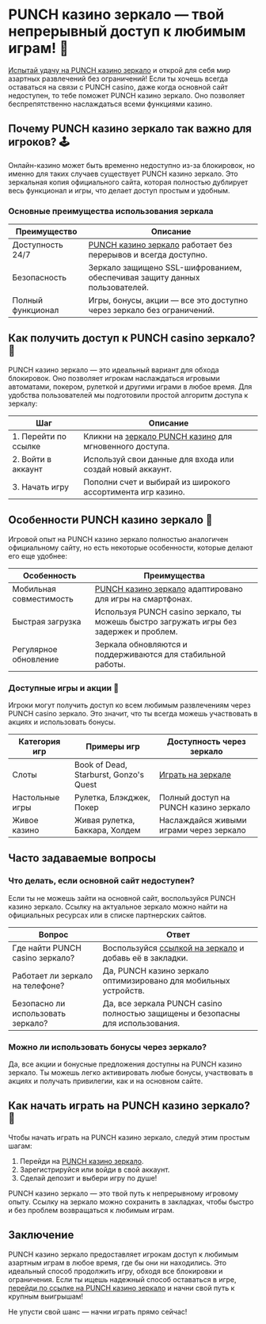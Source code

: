 # PUNCH казино зеркало — твой непрерывный доступ к любимым играм! 🎲

[Испытай удачу на PUNCH казино зеркало](https://betpunch1.com/d638d6d39) и открой для себя мир азартных развлечений без ограничений! Если ты хочешь всегда оставаться на связи с PUNCH casino, даже когда основной сайт недоступен, то тебе поможет PUNCH казино зеркало. Оно позволяет беспрепятственно наслаждаться всеми функциями казино.

## Почему PUNCH казино зеркало так важно для игроков? 🕹️

Онлайн-казино может быть временно недоступно из-за блокировок, но именно для таких случаев существует PUNCH казино зеркало. Это зеркальная копия официального сайта, которая полностью дублирует весь функционал и игры, что делает доступ простым и удобным.

### Основные преимущества использования зеркала

| Преимущество            | Описание                                                                                        |
|-------------------------|-------------------------------------------------------------------------------------------------|
| Доступность 24/7       | [PUNCH казино зеркало](https://betpunch1.com/d638d6d39) работает без перерывов и всегда доступно. |
| Безопасность            | Зеркало защищено SSL-шифрованием, обеспечивая защиту данных пользователей.                       |
| Полный функционал       | Игры, бонусы, акции — все это доступно через зеркало без ограничений.                            |

## Как получить доступ к PUNCH casino зеркало? 🎰

PUNCH казино зеркало — это идеальный вариант для обхода блокировок. Оно позволяет игрокам наслаждаться игровыми автоматами, покером, рулеткой и другими играми в любое время. Для удобства пользователей мы подготовили простой алгоритм доступа к зеркалу:

| Шаг                     | Описание                                                                                        |
|-------------------------|-------------------------------------------------------------------------------------------------|
| 1. Перейти по ссылке    | Кликни на [зеркало PUNCH казино](https://betpunch1.com/d638d6d39) для мгновенного доступа.       |
| 2. Войти в аккаунт      | Используй свои данные для входа или создай новый аккаунт.                                       |
| 3. Начать игру          | Пополни счет и выбирай из широкого ассортимента игр казино.                                      |

## Особенности PUNCH казино зеркало 🎲

Игровой опыт на PUNCH казино зеркало полностью аналогичен официальному сайту, но есть некоторые особенности, которые делают его еще удобнее:

| Особенность             | Преимущества                                                                                    |
|-------------------------|-------------------------------------------------------------------------------------------------|
| Мобильная совместимость | [PUNCH казино зеркало](https://betpunch1.com/d638d6d39) адаптировано для игры на смартфонах.    |
| Быстрая загрузка        | Используя PUNCH casino зеркало, ты можешь быстро загружать игры без задержек и проблем.         |
| Регулярное обновление   | Зеркала обновляются и поддерживаются для стабильной работы.                                      |

### Доступные игры и акции 🎁

Игроки могут получить доступ ко всем любимым развлечениям через PUNCH casino зеркало. Это значит, что ты всегда можешь участвовать в акциях и использовать бонусы.

| Категория игр            | Примеры игр                           | Доступность через зеркало                                                 |
|--------------------------|---------------------------------------|---------------------------------------------------------------------------|
| Слоты                    | Book of Dead, Starburst, Gonzo's Quest| [Играть на зеркале](https://betpunch1.com/d638d6d39)                      |
| Настольные игры          | Рулетка, Блэкджек, Покер              | Полный доступ на PUNCH казино зеркало                                     |
| Живое казино             | Живая рулетка, Баккара, Холдем        | Наслаждайся живыми играми через зеркало                                   |

## Часто задаваемые вопросы

### Что делать, если основной сайт недоступен?

Если ты не можешь зайти на основной сайт, воспользуйся PUNCH казино зеркало. Ссылку на актуальное зеркало можно найти на официальных ресурсах или в списке партнерских сайтов.

| Вопрос                    | Ответ                                                                                         |
|---------------------------|-----------------------------------------------------------------------------------------------|
| Где найти PUNCH casino зеркало? | Воспользуйся [ссылкой на зеркало](https://betpunch1.com/d638d6d39) и добавь её в закладки.  |
| Работает ли зеркало на телефоне? | Да, PUNCH казино зеркало оптимизировано для мобильных устройств.                          |
| Безопасно ли использовать зеркало? | Да, все зеркала PUNCH casino полностью защищены и безопасны для использования.         |

### Можно ли использовать бонусы через зеркало?

Да, все акции и бонусные предложения доступны на PUNCH казино зеркало. Ты можешь легко активировать любые бонусы, участвовать в акциях и получать привилегии, как и на основном сайте.

## Как начать играть на PUNCH казино зеркало? 🚀

Чтобы начать играть на PUNCH казино зеркало, следуй этим простым шагам:

1. Перейди на [PUNCH казино зеркало](https://betpunch1.com/d638d6d39).
2. Зарегистрируйся или войди в свой аккаунт.
3. Сделай депозит и выбери игру по душе!

PUNCH казино зеркало — это твой путь к непрерывному игровому опыту. Ссылку на зеркало можно сохранить в закладках, чтобы быстро и без проблем возвращаться к любимым играм.

## Заключение

PUNCH казино зеркало предоставляет игрокам доступ к любимым азартным играм в любое время, где бы они ни находились. Это идеальный способ продолжить игру, обходя все блокировки и ограничения. Если ты ищешь надежный способ оставаться в игре, [перейди по ссылке на PUNCH казино зеркало](https://betpunch1.com/d638d6d39) и начни свой путь к крупным выигрышам!

Не упусти свой шанс — начни играть прямо сейчас!
